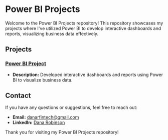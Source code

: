 # Power BI Projects

Welcome to the Power BI Projects repository! This repository showcases my projects where I've utilized Power BI to develop interactive dashboards and reports, visualizing business data effectively.

## Projects

### [Power BI Project](https://github.com/danartech/Power-BI-Project)
- **Description:** Developed interactive dashboards and reports using Power BI to visualize business data.

## Contact

If you have any questions or suggestions, feel free to reach out:

- **Email:** [danarfintech@gmail.com](mailto:danarfintech@gmail.com)
- **LinkedIn:** [Dana Robinson](https://www.linkedin.com/in/dana-robinson/)

Thank you for visiting my Power BI Projects repository!

